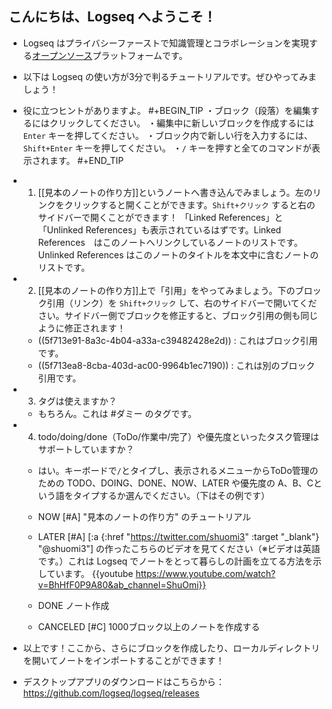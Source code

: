 ## こんにちは、Logseq へようこそ！
- Logseq はプライバシーファーストで知識管理とコラボレーションを実現する[オープンソース](https://github.com/logseq/logseq)プラットフォームです。
- 以下は Logseq の使い方が3分で判るチュートリアルです。ぜひやってみましょう！
- 役に立つヒントがありますよ。
#+BEGIN_TIP
・ブロック（段落）を編集するにはクリックしてください。
・編集中に新しいブロックを作成するには `Enter` キーを押してください。
・ブロック内で新しい行を入力するには、`Shift+Enter` キーを押してください。
・`/` キーを押すと全てのコマンドが表示されます。
#+END_TIP
- 1. [[見本のノートの作り方]]というノートへ書き込んでみましょう。左のリンクをクリックすると開くことができます。`Shift+クリック` すると右のサイドバーで開くことができます！
「Linked References」と「Unlinked References」も表示されているはずです。Linked References　はこのノートへリンクしているノートのリストです。Unlinked References はこのノートのタイトルを本文中に含むノートのリストです。

- 2. [[見本のノートの作り方]]上で「引用」をやってみましょう。下のブロック引用（リンク）を `Shift+クリック` して、右のサイドバーで開いてください。サイドバー側でブロックを修正すると、ブロック引用の側も同じように修正されます！
    - ((5f713e91-8a3c-4b04-a33a-c39482428e2d)) : これはブロック引用です。
    - ((5f713ea8-8cba-403d-ac00-9964b1ec7190)) : これは別のブロック引用です。

- 3. タグは使えますか？
    - もちろん。これは #ダミー のタグです。

- 4. todo/doing/done（ToDo/作業中/完了）や優先度といったタスク管理はサポートしていますか？
    - はい。キーボードで`/`とタイプし、表示されるメニューからToDo管理のための TODO、DOING、DONE、NOW、LATER や優先度の A、B、Cという語をタイプするか選んでください。（下はその例です）
    - NOW [#A] "見本のノートの作り方" のチュートリアル
    - LATER [#A] [:a {:href "https://twitter.com/shuomi3" :target "_blank"} "@shuomi3"] の作ったこちらのビデオを見てください（※ビデオは英語です。）これは Logseq でノートをとって暮らしの計画を立てる方法を示しています。
    {{youtube https://www.youtube.com/watch?v=BhHfF0P9A80&ab_channel=ShuOmi}}

    - DONE ノート作成
    - CANCELED [#C] 1000ブロック以上のノートを作成する
- 以上です！ここから、さらにブロックを作成したり、ローカルディレクトリを開いてノートをインポートすることができます！
- デスクトップアプリのダウンロードはこちらから： https://github.com/logseq/logseq/releases
